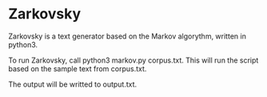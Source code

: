 # Zarkovsky
Zarkovsky is a text generator based on the Markov algorythm, written in python3.

To run Zarkovsky, call python3 markov.py corpus.txt.
This will run the script based on the sample text from corpus.txt.

The output will be writted to output.txt.
